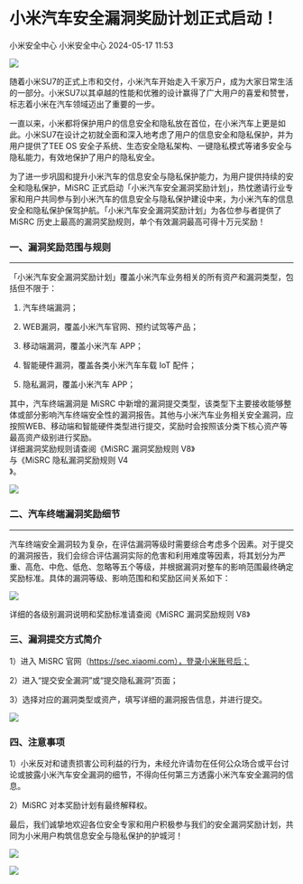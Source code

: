 #  小米汽车安全漏洞奖励计划正式启动！   
小米安全中心  小米安全中心   2024-05-17 11:53  
  
![](https://mmbiz.qpic.cn/mmbiz_png/zabS4D3Aq59BwQz6eLce2kvz8LwNRosgOeMsU0YLg1NBPlAHOqfmYoN8jOHticukZ67HiaLicO8dGNjlJ344RRNicw/640?wx_fmt=png&from=appmsg "")  
  
随着小米SU7的正式上市和交付，小米汽车开始走入千家万户，成为大家日常生活的一部分。小米SU7以其卓越的性能和优雅的设计赢得了广大用户的喜爱和赞誉，标志着小米在汽车领域迈出了重要的一步。  
  
一直以来，小米都将保护用户的信息安全和隐私放在首位，在小米汽车上更是如此。小米SU7在设计之初就全面和深入地考虑了用户的信息安全和隐私保护，并为用户提供了TEE OS 安全子系统、生态安全隐私架构、一键隐私模式等诸多安全与隐私能力，有效地保护了用户的隐私安全。  
  
为了进一步巩固和提升小米汽车的信息安全与隐私保护能力，为用户提供持续的安全和隐私保护，MiSRC 正式启动「小米汽车安全漏洞奖励计划」，热忱邀请行业专家和用户共同参与到小米汽车的信息安全与隐私保护建设中来，为小米汽车的信息安全和隐私保护保驾护航。「小米汽车安全漏洞奖励计划」为各位参与者提供了 MiSRC 历史上最高的漏洞奖励规则，单个有效漏洞最高可得十万元奖励！  
  
### 一、漏洞奖励范围与规则  
  
****  
「小米汽车安全漏洞奖励计划」覆盖小米汽车业务相关的所有资产和漏洞类型，包括但不限于：  
1. 汽车终端漏洞；  
  
1. WEB漏洞，覆盖小米汽车官网、预约试驾等产品；  
  
1. 移动端漏洞，覆盖小米汽车 APP；  
  
1. 智能硬件漏洞，覆盖各类小米汽车车载 IoT 配件；  
  
1. 隐私漏洞，覆盖小米汽车 APP；  
  
  
其中，汽车终端漏洞是 MiSRC 中新增的漏洞提交类型，该类型下主要接收能够整体或部分影响汽车终端安全性的漏洞报告。其他与小米汽车业务相关安全漏洞，应按照WEB、移动端和智能硬件类型进行提交，奖励时会按照该分类下核心资产等最高资产级别进行奖励。  
详细漏洞奖励规则请查阅《MiSRC 漏洞奖励规则 V8》  
与《MiSRC 隐私漏洞奖励规则 V4  
》。  
  
![](https://mmbiz.qpic.cn/mmbiz_png/zabS4D3Aq58dzPcc7vw2DapYEicmp8drayVia43R8dp9ECAiaSAibibAtNBnpeRdYHvUeOic7fgR3mEczBVdaV18P5dg/640?wx_fmt=png&from=appmsg "")  
  
### 二、汽车终端漏洞奖励细节  
  
****  
汽车终端安全漏洞较为复杂，在评估漏洞等级时需要综合考虑多个因素。对于提交的漏洞报告，我们会综合评估漏洞实际的危害和利用难度等因素，将其划分为严重、高危、中危、低危、忽略等五个等级，并根据漏洞对整车的影响范围最终确定奖励标准。具体的漏洞等级、影响范围和和奖励区间关系如下：  
  
![](https://mmbiz.qpic.cn/mmbiz_png/zabS4D3Aq59BwQz6eLce2kvz8LwNRosgGBLjwPGgLr95FWYDqibr9ibrCXHzMJ0qezxQTf5WPsIOJJAj79Xlzb1Q/640?wx_fmt=png&from=appmsg "")  
  
详细的各级别漏洞说明和奖励标准请查阅《MiSRC 漏洞奖励规则 V8》  
###   
  
### 三、漏洞提交方式简介  
  
  
1）进入 MiSRC 官网（https://sec.xiaomi.com），登录小米账号后；  
  
2）进入“提交安全漏洞”或“提交隐私漏洞”页面；  
  
3）选择对应的漏洞类型或资产，填写详细的漏洞报告信息，并进行提交。  
  
![](https://mmbiz.qpic.cn/mmbiz_png/zabS4D3Aq59BwQz6eLce2kvz8LwNRosgbic1upyKrEiaNJSjdSzibFF1rBEQiaN9kC9jPEFIQCiaZ9tr9IycobykGcw/640?wx_fmt=png&from=appmsg "")  
###   
###   
### 四、注意事项  
  
  
1）小米反对和谴责损害公司利益的行为，未经允许请勿在任何公众场合或平台讨论或披露小米汽车安全漏洞的细节，不得向任何第三方透露小米汽车安全漏洞的信息。  
  
2）MiSRC 对本奖励计划有最终解释权。  
  
  
最后，我们诚挚地欢迎各位安全专家和用户积极参与我们的安全漏洞奖励计划，共同为小米用户构筑信息安全与隐私保护的护城河！  
  
![](https://mmbiz.qpic.cn/mmbiz_jpg/zabS4D3Aq58dzPcc7vw2DapYEicmp8draJjKre3hHR3nib0MIHRmQSjKuZ99RKib564ULnkic8biaLDu3Sa0bQlbczA/640?wx_fmt=jpeg&from=appmsg "")  
  
![](https://mmbiz.qpic.cn/mmbiz_png/zabS4D3Aq59BwQz6eLce2kvz8LwNRosgKibXFb3MQCOMtCY13GY4DiaJyNwjVSpoj23Sat3VLa0D2DP9GE6RYm3A/640?wx_fmt=png&from=appmsg "")  
  
